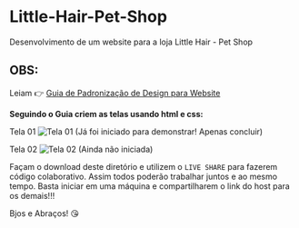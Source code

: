 # Little-Hair-Pet-Shop
Desenvolvimento de um website para a loja Little Hair - Pet Shop

## OBS:
Leiam 👉 [Guia de Padronização de Design para Website](https://github.com/little-hair/Little-Hair-Pet-Shop/blob/main/Projeto%20-%20Senai%20-%20Pet%20Shop/Leia-me.md#guia-de-padroniza%C3%A7%C3%A3o-de-design-para-website)

**Seguindo o Guia criem as telas usando html e css:**

Tela 01
![Tela 01](https://github.com/user-attachments/assets/e9f27106-641a-4e01-88f2-f4ac9be368ff)
(Já foi iniciado para demonstrar! Apenas concluir)

Tela 02
![Tela 02](https://github.com/user-attachments/assets/478c3d52-3e27-4a29-a844-e9565cd188ad)
(Ainda não iniciada)

Façam o download deste diretório e utilizem o `LIVE SHARE` para fazerem código colaborativo. Assim todos poderão trabalhar juntos e ao mesmo tempo.
Basta iniciar em uma máquina e compartilharem o link do host para os demais!!!

Bjos e Abraços! 😘
